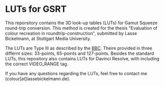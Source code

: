 # LUTs for GSRT
This reporsitory contains the 3D look-up tables (LUTs) for Gamut Squeeze round-trip conversion. This method is created for the thesis "Evaluation of colour recreation in roundtrip-construction", submitted by Lasse Bickelmann, at Stuttgart Media University. 

The LUTs are Type III as described by the [BBC](https://downloads.bbc.co.uk/rd/pubs/papers/HDR/BBC_HDRTV_HLG_LUT_Implementation_Guide.pdf). Theire provided in three differnt sizes: 33-points, 65-points and 127-points. Besides the standard LUTs, this repository also contains LUTs for Davinci Resolve, with including the correct VIDEO_RANGE tag. 

If you have any questions regarding the LUTs, feel free to contact me (colour[at]lassebickelmann.de). 


